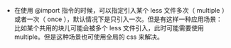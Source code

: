 * 在使用 @import 指令的时候，可以指定引入某个 less 文件多次（ multiple ）或者一次（ once ），默认情况下是只引入一次。但是有这样一种应用场景：比如某个共用的块儿可能会被多个 less 文件引入，此时可能需要使用 multiple。但是这种场景也可使用全局的 css 来解决。
